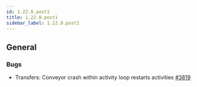 ```yaml
---
id: 1.22.8.post1
title: 1.22.8.post1
sidebar_label: 1.22.8.post1
---
```



## General

### Bugs

-   Transfers: Conveyor crash within activity loop restarts activities
    [\#3819](https://github.com/rucio/rucio/issues/3819)
